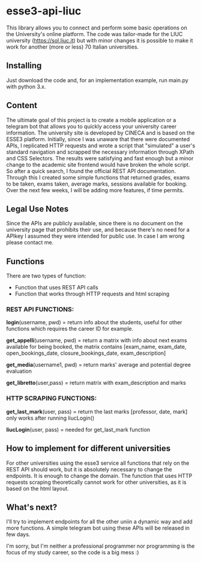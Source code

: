 # esse3-api-liuc


This library allows you to connect and perform some basic operations on the University's online platform. The code was tailor-made for the LIUC university (https://sol.liuc.it) but with minor changes it is possible to make it work for another (more or less) 70 Italian universities.

## Installing

Just download the code and, for an implementation example, run main.py with python 3.x.

## Content

The ultimate goal of this project is to create a mobile application or a telegram bot that allows you to quickly access your university career information. 
The university site is developed by CINECA and is based on the ESSE3 platform.
Initially, since I was unaware that there were documented APIs, I replicated HTTP requests and wrote a script that "simulated" a user's standard navigation and scrapped the necessary information through XPath and CSS Selectors.
The results were satisfying and fast enough but a minor change to the academic site frontend would have broken the whole script.
So after a quick search, I found the official REST API documentation.
Through this I created some simple functions that returned grades, exams to be taken, exams taken, average marks, sessions available for booking.
Over the next few weeks, I will be adding more features, if time permits.


## Legal Use Notes

Since the APIs are publicly available, since there is no document on the university page that prohibits their use, and because there's no need for a APIkey I assumed they were intended for public use. In case I am wrong please contact me.

## Functions 

There are two types of function:
- Function that uses REST API calls 
- Function that works through HTTP requests and html scraping 

### REST API FUNCTIONS:

  **login**(username, pwd) = return info about the students, useful for other functions which requires the career ID for example.

  **get_appelli**(username, pwd) = return a matrix with info about next exams available for being booked, the matrix contains [exam_name, exam_date, open_bookings_date, closure_bookings_date, exam_description]

  **get_media**(username1, pwd) = return marks' average and potential degree evaluation 

  **get_libretto**(user,pass) = return matrix with exam_description and marks

### HTTP SCRAPING FUNCTIONS: 

  **get_last_mark**(user, pass) = return the last marks [professor, date, mark] only works after running liucLogin()

  **liucLogin**(user, pass) = needed for get_last_mark function


## How to implement for different universities

For other universities using the esse3 service all functions that rely on the REST API should work, but it is absolutely necessary to change the endpoints. It is enough to change the domain.
The function that uses HTTP requests scraping theoretically cannot work for other universities, as it is based on the html layout.

## What's next?

I'll try to implement endpoints for all the other uniin a dynamic way and add more functions. 
A simple telegram bot using these APIs will be released in few days. 

I'm sorry, but I'm neither a professional programmer nor programming is the focus of my study career, so the code is a big mess :)
